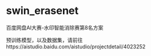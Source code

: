 # swin_erasenet
百度网盘AI大赛-水印智能消除赛第8名方案


预训练模型，以及数据集，请前往https://aistudio.baidu.com/aistudio/projectdetail/4023252
